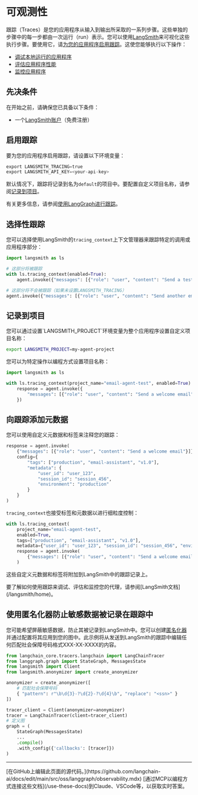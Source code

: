 # 可观测性

跟踪（Traces）是您的应用程序从输入到输出所采取的一系列步骤。这些单独的步骤中的每一步都由一次运行（run）表示。您可以使用[LangSmith](https://smith.langchain.com/)来可视化这些执行步骤。要使用它，请[为您的应用程序启用跟踪](/langsmith/trace-with-langgraph)。这使您能够执行以下操作：

* [调试本地运行的应用程序](/langsmith/observability-studio#debug-langsmith-traces)
* [评估应用程序性能](/oss/python/langchain/evals)
* [监控应用程序](/langsmith/dashboards)

## 先决条件

在开始之前，请确保您已具备以下条件：

* 一个[LangSmith账户](https://smith.langchain.com/)（免费注册）

## 启用跟踪

要为您的应用程序启用跟踪，请设置以下环境变量：

```python  theme={null}
export LANGSMITH_TRACING=true
export LANGSMITH_API_KEY=<your-api-key>
```

默认情况下，跟踪将记录到名为`default`的项目中。要配置自定义项目名称，请参阅[记录到项目](#log-to-a-project)。

有关更多信息，请参阅[使用LangGraph进行跟踪](/langsmith/trace-with-langgraph)。

## 选择性跟踪

您可以选择使用LangSmith的`tracing_context`上下文管理器来跟踪特定的调用或应用程序部分：

```python  theme={null}
import langsmith as ls

# 这部分将被跟踪
with ls.tracing_context(enabled=True):
    agent.invoke({"messages": [{"role": "user", "content": "Send a test email to alice@example.com"}]})

# 这部分将不会被跟踪（如果未设置LANGSMITH_TRACING）
agent.invoke({"messages": [{"role": "user", "content": "Send another email"}]})
```

## 记录到项目

<Accordion title="静态方式">
  您可以通过设置`LANGSMITH_PROJECT`环境变量为整个应用程序设置自定义项目名称：

  ```bash  theme={null}
  export LANGSMITH_PROJECT=my-agent-project
  ```
</Accordion>

<Accordion title="动态方式">
  您可以为特定操作以编程方式设置项目名称：

  ```python  theme={null}
  import langsmith as ls

  with ls.tracing_context(project_name="email-agent-test", enabled=True):
      response = agent.invoke({
          "messages": [{"role": "user", "content": "Send a welcome email"}]
      })
  ```
</Accordion>

## 向跟踪添加元数据

您可以使用自定义元数据和标签来注释您的跟踪：

```python  theme={null}
response = agent.invoke(
    {"messages": [{"role": "user", "content": "Send a welcome email"}]},
    config={
        "tags": ["production", "email-assistant", "v1.0"],
        "metadata": {
            "user_id": "user_123",
            "session_id": "session_456",
            "environment": "production"
        }
    }
)
```

`tracing_context`也接受标签和元数据以进行细粒度控制：

```python  theme={null}
with ls.tracing_context(
    project_name="email-agent-test",
    enabled=True,
    tags=["production", "email-assistant", "v1.0"],
    metadata={"user_id": "user_123", "session_id": "session_456", "environment": "production"}):
    response = agent.invoke(
        {"messages": [{"role": "user", "content": "Send a welcome email"}]}
    )
```

这些自定义元数据和标签将附加到LangSmith中的跟踪记录上。

<Tip>
  要了解如何使用跟踪来调试、评估和监控您的代理，请参阅[LangSmith文档](/langsmith/home)。
</Tip>

## 使用匿名化器防止敏感数据被记录在跟踪中

您可能希望屏蔽敏感数据，防止其被记录到LangSmith中。您可以创建[匿名化器](/langsmith/mask-inputs-outputs#rule-based-masking-of-inputs-and-outputs)并通过配置将其应用到您的图中。此示例将从发送到LangSmith的跟踪中编辑任何匹配社会保障号码格式XXX-XX-XXXX的内容。

```python Python theme={null}
from langchain_core.tracers.langchain import LangChainTracer
from langgraph.graph import StateGraph, MessagesState
from langsmith import Client
from langsmith.anonymizer import create_anonymizer

anonymizer = create_anonymizer([
    # 匹配社会保障号码
    { "pattern": r"\b\d{3}-?\d{2}-?\d{4}\b", "replace": "<ssn>" }
])

tracer_client = Client(anonymizer=anonymizer)
tracer = LangChainTracer(client=tracer_client)
# 定义图
graph = (
    StateGraph(MessagesState)
    ...
    .compile()
    .with_config({'callbacks': [tracer]})
)
```

***

<Callout icon="pen-to-square" iconType="regular">
  [在GitHub上编辑此页面的源代码。](https://github.com/langchain-ai/docs/edit/main/src/oss/langgraph/observability.mdx)
</Callout>

<Tip icon="terminal" iconType="regular">
  [通过MCP以编程方式连接这些文档](/use-these-docs)到Claude、VSCode等，以获取实时答案。
</Tip>